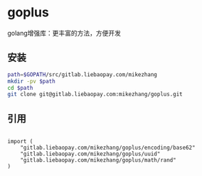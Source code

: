 # goplus

golang增强库：更丰富的方法，方便开发

## 安装
```bash
path=$GOPATH/src/gitlab.liebaopay.com/mikezhang
mkdir -pv $path
cd $path
git clone git@gitlab.liebaopay.com:mikezhang/goplus.git
```

## 引用
```golang

import (
	"gitlab.liebaopay.com/mikezhang/goplus/encoding/base62"
	"gitlab.liebaopay.com/mikezhang/goplus/uuid"
	"gitlab.liebaopay.com/mikezhang/goplus/math/rand"
)
```